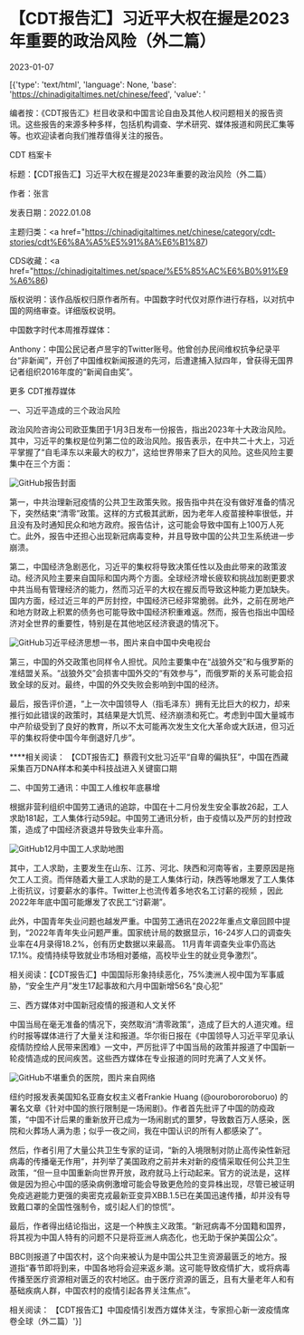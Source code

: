 # 【CDT报告汇】习近平大权在握是2023年重要的政治风险（外二篇）

2023-01-07

[{'type': 'text/html', 'language': None, 'base': 'https://chinadigitaltimes.net/chinese/feed', 'value': '

编者按：《CDT报告汇》栏目收录和中国言论自由及其他人权问题相关的报告资讯。这些报告的来源多种多样，包括机构调查、学术研究、媒体报道和网民汇集等等。也欢迎读者向我们推荐值得关注的报告。

















CDT 档案卡

标题：【CDT报告汇】习近平大权在握是2023年重要的政治风险（外二篇）

作者：张言

发表日期：2022.01.08

主题归类：<a href="https://chinadigitaltimes.net/chinese/category/cdt-stories/cdt%E6%8A%A5%E5%91%8A%E6%B1%87)

CDS收藏：<a href="https://chinadigitaltimes.net/space/%E5%85%AC%E6%B0%91%E9%A6%86)

版权说明：该作品版权归原作者所有。中国数字时代仅对原作进行存档，以对抗中国的网络审查。详细版权说明。





中国数字时代本周推荐媒体：



Anthony：中国公民记者卢昱宇的Twitter账号。他曾创办民间维权抗争纪录平台“非新闻”，开创了中国维权新闻报道的先河，后遭逮捕入狱四年，曾获得无国界记者组织2016年度的“新闻自由奖”。



更多 CDT推荐媒体 

一、习近平造成的三个政治风险

政治风险咨询公司欧亚集团于1月3日发布一份报告，指出2023年十大政治风险。其中，习近平的集权是位列第二位的政治风险。报告表示，在中共二十大上，习近平掌握了“自毛泽东以来最大的权力”，这给世界带来了巨大的风险。这些风险主要集中在三个方面：

![GitHub](https://chinadigitaltimes.net/chinese/files/2023/01/EurasiaGroup_TopRisks2023.jpg)报告封面

第一，中共治理新冠疫情的公共卫生政策失败。报告指中共在没有做好准备的情况下，突然结束“清零”政策。这样的方式极其武断，因为老年人疫苗接种率很低，并且没有及时通知民众和地方政府。报告估计，这可能会导致中国有上100万人死亡。此外，报告中还担心出现新冠病毒变种，并且导致中国的公共卫生系统进一步崩溃。

第二，中国经济急剧恶化，习近平的集权将导致决策任性以及由此带来的政策波动。经济风险主要来自国际和国内两个方面。全球经济增长疲软和挑战加剧更要求中共当局有管理经济的能力，然而习近平的大权在握反而导致这种能力更加缺失。国内方面，经过近三年的严厉封控，中国经济已经非常脆弱。此外，之前在房地产和地方财政上积累的债务也可能导致中国经济积重难返。然而，报告也指出中国经济对全世界的重要性，特别是在其他地区经济衰退的情况下。

![GitHub](https://chinadigitaltimes.net/chinese/files/2023/01/习经济.png)习近平经济思想一书，图片来自中国中央电视台

第三，中国的外交政策也同样令人担忧。风险主要集中在“战狼外交”和与俄罗斯的准结盟关系。“战狼外交”会损害中国外交的“有效参与”，而俄罗斯的关系可能会招致全球的反对。最终，中国的外交失败会影响到中国的经济。

最后，报告评价道，“上一次中国领导人（指毛泽东）拥有无比巨大的权力，却来推行如此错误的政策时，其结果是大饥荒、经济崩溃和死亡。考虑到中国大量城市中产阶级受到了良好的教育，所以不太可能再次发生文化大革命或大跃进，但习近平的集权将使中国今年倒退好几步”。

****相关阅读： 【CDT报告汇】蔡霞刊文批习近平“自卑的偏执狂”，中国在西藏采集百万DNA样本和美中科技战进入关键窗口期

二、中国劳工通讯：中国工人维权年底暴增

根据非营利组织中国劳工通讯的追踪，中国在十二月份发生安全事故26起，工人求助181起，工人集体行动59起。中国劳工通讯分析，由于疫情以及严厉的封控政策，造成了中国经济衰退并导致失业率升高。

![GitHub](https://chinadigitaltimes.net/chinese/files/2023/01/12月工人求助地图-中国劳工通讯-maps.clb_.org_.hk_.png)12月中国工人求助地图

其中，工人求助，主要发生在山东、江苏、河北、陕西和河南等省，主要原因是拖欠工人工资。而伴随着大量工人求助的是工人集体行动，陕西等地爆发了工人集体上街抗议，讨要薪水的事件。Twitter上也流传着多地农名工讨薪的视频 ，因此2022年年底中国可能爆发了农民工“讨薪潮”。

此外，中国青年失业问题也越发严重。中国劳工通讯在2022年重点文章回顾中提到，“2022年青年失业问题严重。国家统计局的数据显示，16-24岁人口的调查失业率在4月录得18.2%，创有历史数据以来最高。 11月青年调查失业率仍高达17.1%。疫情持续导致就业市场相对萎缩，高校毕业生的就业竞争激烈”。

相关阅读：【CDT报告汇】中国国际形象持续恶化，75%澳洲人视中国为军事威胁，“安全生产月”发生17起事故和六月中国新增56名“良心犯”

三、西方媒体对中国新冠疫情的报道和人文关怀

中国当局在毫无准备的情况下，突然取消“清零政策”，造成了巨大的人道灾难。纽约时报等媒体进行了大量关注和报道。华尔街日报在《中国领导人习近平罕见承认疫情防控给人民带来困难》一文中，严厉批评了中国当局的政策并报道了中国新一轮疫情造成的民间疾苦。这些西方媒体在专业报道的同时充满了人文关怀。

![GitHub](https://chinadigitaltimes.net/chinese/files/2023/01/639347ec55b03-original.jpeg)不堪重负的医院，图片来自网络

纽约时报发表美国知名亚裔女权主义者Frankie Huang (@ourobororoboruo) 的署名文章《针对中国的旅行限制是一场闹剧》。作者首先批评了中国的防疫政策，“中国不计后果的重新放开已成为一场闹剧式的噩梦，导致数百万人感染，医院和火葬场人满为患；似乎一夜之间，我在中国认识的所有人都感染了”。

然后，作者引用了大量公共卫生专家的证词，“新的入境限制对防止高传染性新冠病毒的传播毫无作用”，并列举了美国政府之前并未对新的疫情采取任何公共卫生政策，“但一旦中国重新向世界开放，政府就马上行动起来。官方的说法是，这样做是因为担心中国的感染病例激增可能会导致更危险的变异株出现，尽管已被证明免疫逃避能力更强的奥密克戎最新亚变异XBB.1.5已在美国迅速传播，却并没有导致戴口罩的全国性强制令，或引起人们的惊慌”。

最后，作者得出结论指出，这是一个种族主义政策。“新冠病毒不分国籍和国界，将其视为中国人特有的问题不只是将亚洲人病态化，也无助于保护美国公众”。

BBC则报道了中国农村，这个向来被认为是中国公共卫生资源最匮乏的地方。报道指“春节即将到来，中国各地将会迎来返乡潮。这可能导致疫情扩大，或将病毒传播至医疗资源相对匮乏的农村地区。由于医疗资源的匮乏，且有大量老年人和有基础疾病人群，中国农村的疫情引起各界关注焦点”。

相关阅读： 【CDT报告汇】中国疫情引发西方媒体关注，专家担心新一波疫情席卷全球（外二篇）'}]